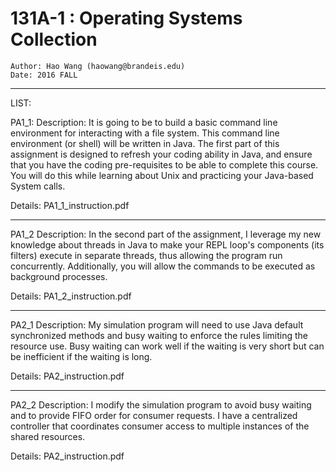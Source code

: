 131A-1 : Operating Systems Collection
================================================
    Author: Hao Wang (haowang@brandeis.edu)
    Date: 2016 FALL

---

LIST:

PA1_1:
Description:
It is going to be to build a basic command line environment for interacting with a file system. This command line environment (or shell) will be written in Java. The first part of this assignment is designed to refresh your coding ability in Java, and ensure that you have the coding pre-requisites to be able to complete this course. You will do this while learning about Unix and practicing your Java-based System calls.

Details:
PA1_1_instruction.pdf

---

PA1_2
Description:
In the second part of the assignment, I leverage my new knowledge about threads in Java to make your REPL loop's components (its filters) execute in separate threads, thus allowing the program run concurrently. Additionally, you will allow the commands to be executed as background processes.

Details:
PA1_2_instruction.pdf

---

PA2_1
Description:
My simulation program will need to use Java default synchronized methods and busy waiting to enforce the rules limiting the resource use. Busy waiting can work well if the waiting is very short but can be inefficient if the waiting is long.

Details:
PA2_instruction.pdf

---

PA2_2
Description:
I modify the simulation program to avoid busy waiting and to provide FIFO order for consumer requests. I have a centralized controller that coordinates consumer access to multiple instances of the shared resources. 

Details:
PA2_instruction.pdf

